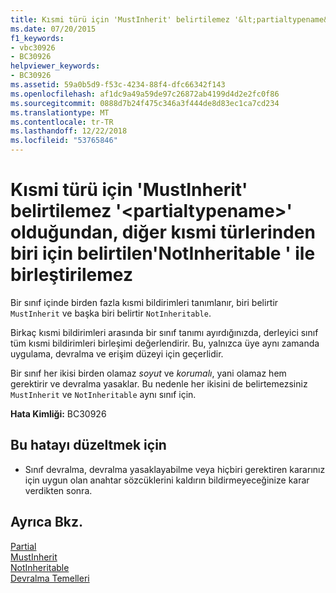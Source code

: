 ```yaml
---
title: Kısmi türü için 'MustInherit' belirtilemez '&lt;partialtypename&gt;' olduğundan, diğer kısmi türlerinden biri için belirtilen'NotInheritable ' ile birleştirilemez
ms.date: 07/20/2015
f1_keywords:
- vbc30926
- BC30926
helpviewer_keywords:
- BC30926
ms.assetid: 59a0b5d9-f53c-4234-88f4-dfc66342f143
ms.openlocfilehash: af1dc9a49a59de97c26872ab4199d4d2e2fc0f86
ms.sourcegitcommit: 0888d7b24f475c346a3f444de8d83ec1ca7cd234
ms.translationtype: MT
ms.contentlocale: tr-TR
ms.lasthandoff: 12/22/2018
ms.locfileid: "53765846"
---
```

# <a name="mustinherit-cannot-be-specified-for-partial-type-ltpartialtypenamegt-because-it-cannot-be-combined-with-notinheritable-specified-for-one-of-its-other-partial-types"></a>Kısmi türü için 'MustInherit' belirtilemez '&lt;partialtypename&gt;' olduğundan, diğer kısmi türlerinden biri için belirtilen'NotInheritable ' ile birleştirilemez
Bir sınıf içinde birden fazla kısmi bildirimleri tanımlanır, biri belirtir `MustInherit` ve başka biri belirtir `NotInheritable`.  
  
 Birkaç kısmi bildirimleri arasında bir sınıf tanımı ayırdığınızda, derleyici sınıf tüm kısmi bildirimleri birleşimi değerlendirir. Bu, yalnızca üye aynı zamanda uygulama, devralma ve erişim düzeyi için geçerlidir.  
  
 Bir sınıf her ikisi birden olamaz *soyut* ve *korumalı*, yani olamaz hem gerektirir ve devralma yasaklar. Bu nedenle her ikisini de belirtemezsiniz `MustInherit` ve `NotInheritable` aynı sınıf için.  
  
 **Hata Kimliği:** BC30926  
  
## <a name="to-correct-this-error"></a>Bu hatayı düzeltmek için  
  
-   Sınıf devralma, devralma yasaklayabilme veya hiçbiri gerektiren kararınız için uygun olan anahtar sözcüklerini kaldırın bildirmeyeceğinize karar verdikten sonra.  
  
## <a name="see-also"></a>Ayrıca Bkz.  
 [Partial](../../visual-basic/language-reference/modifiers/partial.md)  
 [MustInherit](../../visual-basic/language-reference/modifiers/mustinherit.md)  
 [NotInheritable](../../visual-basic/language-reference/modifiers/notinheritable.md)  
 [Devralma Temelleri](../../visual-basic/programming-guide/language-features/objects-and-classes/inheritance-basics.md)
